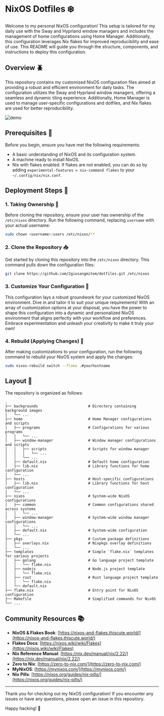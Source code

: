 # NixOS Dotfiles ❄️

Welcome to my personal NixOS configuration! This setup is tailored for my daily use with the Sway and Hyprland window managers and includes the management of home configurations using Home Manager. Additionally, this configuration leverages Nix flakes for improved reproducibility and ease of use. This README will guide you through the structure, components, and instructions to deploy this configuration.

## Overview 🪲

This repository contains my customized NixOS configuration files aimed at providing a robust and efficient environment for daily tasks. The configuration utilizes the Sway and Hyprland window managers, offering a seamless and dynamic tiling experience. Additionally, Home Manager is used to manage user-specific configurations and dotfiles, and Nix flakes are used for better reproducibility.

![demo](https://i.imgur.com/zh2HeVg.png)

## Prerequisites 🦖

Before you begin, ensure you have met the following requirements:
- A basic understanding of NixOS and its configuration system.
- A machine ready to install NixOS.
- Nix with flakes enabled. If flakes are not enabled, you can do so by adding `experimental-features = nix-command flakes` to your `~/.config/nix/nix.conf`.

## Deployment Steps 🚀

### 1. Taking Ownership 🐊

Before cloning the repository, ensure your user has ownership of the `/etc/nixos` directory. Run the following command, replacing `username` with your actual username:

```bash
sudo chown <username>:users /etc/nixos/**
```

### 2. Clone the Repository 📥

Get started by cloning this repository into the `/etc/nixos` directory. This command pulls down the configuration files:

```bash
git clone https://github.com/2giosangmitom/dotfiles.git /etc/nixos
```

### 3. Customize Your Configuration 🎨

This configuration lays a robust groundwork for your customized NixOS environment. Dive in and tailor it to suit your unique requirements! With an array of customization options at your disposal, you have the power to shape this configuration into a dynamic and personalized NixOS environment that aligns perfectly with your workflow and preferences. Embrace experimentation and unleash your creativity to make it truly your own!

### 4. Rebuild (Applying Changes) 🔧

After making customizations to your configuration, run the following command to rebuild your NixOS system and apply the changes:

```bash
sudo nixos-rebuild switch --flake .#yourhostname
```

## Layout 🌳

The repository is organized as follows:

```
.
├── backgrounds                       # Directory containing background images
│   └── ...
├── home                              # Home Manager configurations and scripts
│   ├── programs                      # Configurations for various programs
│   │   └── ...
│   ├── window-manager                # Window manager configurations and scripts
│   │   ├── scripts                   # Scripts for window manager
│   │   │   └── ...
│   │   └── ...
│   ├── default.nix                   # Default home configuration
│   ├── lib.nix                       # Library functions for home configuration
│   └── ...
├── hosts                             # Host-specific configurations
│   ├── lib.nix                       # Library functions for host configuration
│   └── ...
├── nixos                             # System-wide NixOS configurations
│   ├── common                        # Common configurations shared across systems
│   │   └── ...
│   ├── window-manager                # System-wide window manager configurations
│   │   └── ...
│   ├── default.nix                   # System-wide configuration
│   └── ...
├── pkgs                              # Custom package definitions
│   ├── overlays.nix                  # Nixpkgs overlay definitions
│   └── ...
├── templates                         # Simple `flake.nix` templates for various projects
│   ├── golang                        # Go language project template
│   │   └── flake.nix
│   ├── nodejs                        # Node.js project template
│   │   └── flake.nix
│   ├── rust                          # Rust language project template
│   │   └── flake.nix
│   └── default.nix
├── flake.nix                         # Entry point for NixOS configuration
├── Makefile                          # Simplified commands for NixOS
└── ...
```

## Community Resources 📚

- **NixOS & Flakes Book**: [https://nixos-and-flakes.thiscute.world/](https://nixos-and-flakes.thiscute.world/)
- **Flakes Docs**: [https://nixos.wiki/wiki/Flakes](https://nixos.wiki/wiki/Flakes)
- **Nix Reference Manual**: [https://nix.dev/manual/nix/2.22/](https://nix.dev/manual/nix/2.22/)
- **Zero to Nix**: [https://zero-to-nix.com/](https://zero-to-nix.com/)
- **MyNixOS**: [https://mynixos.com/](https://mynixos.com/)
- **Nix Pills**: [https://nixos.org/guides/nix-pills/](https://nixos.org/guides/nix-pills/)

---

Thank you for checking out my NixOS configuration! If you encounter any issues or have any questions, please open an issue in this repository.

Happy hacking! 🎉
